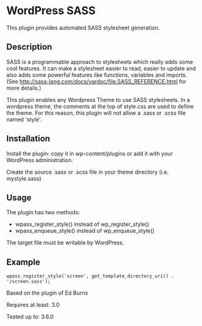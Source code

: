 # WordPress SASS

This plugin provides automated SASS stylesheet generation.

##  Description

SASS is a programmable approach to stylesheets which really adds some cool features. It can make a stylesheet easier to read, easier to update and also adds some powerful features like functions, variables and imports. (See http://sass-lang.com/docs/yardoc/file.SASS_REFERENCE.html for more details.)

This plugin enables any Wordpress Theme to use SASS stylesheets.  In a wordpress theme, the comments at the top of style.css are used to define the theme.  For this reason, this plugin will not allow a .sass or .scss file named 'style'.

## Installation

Install the plugin: copy it in wp-content/plugins or add it with your WordPress administration.

Create the source .sass or .scss file in your theme directory (i.e. mystyle.sass)

## Usage

The plugin has two methods:

- wpass_register_style() instead of wp_register_style()
- wpass_enqueue_style() instead of wp_enqueue_style()

The target file must be writable by WordPress.

## Example

    wpass_register_style('screen', get_template_directory_uri() . '/screen.sass'); 

Based on the plugin of Ed Burns

Requires at least: 3.0

Tested up to: 3.6.0
